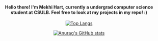 
<div style="text-align: center;">
 <h4>Hello there! I'm Mekhi Hart, currently a undergrad computer science student at CSULB. Feel free to look at my projects in my repo! :) </h4>


[![Top Langs](https://github-readme-stats.vercel.app/api/top-langs/?username=mekhihart&layout=compact&show_icons=true&theme=ayu-mirage)](https://github.com/anuraghazra/github-readme-stats)

[![Anurag's GitHub stats](https://github-readme-stats.vercel.app/api?username=mekhihart&hide=issues,contribs&show_icons=true&theme=ayu-mirage)](https://github.com/anuraghazra/github-readme-stats)
  
</div>

<!--
**MekhiHart/MekhiHart** is a ✨ _special_ ✨ repository because its `README.md` (this file) appears on your GitHub profile.

Here are some ideas to get you started:

- 🔭 I’m currently working on ...
- 🌱 I’m currently learning ...
- 👯 I’m looking to collaborate on ...
- 🤔 I’m looking for help with ...
- 💬 Ask me about ...
- 📫 How to reach me: ...
- 😄 Pronouns: ...
- ⚡ Fun fact: ...
-->
